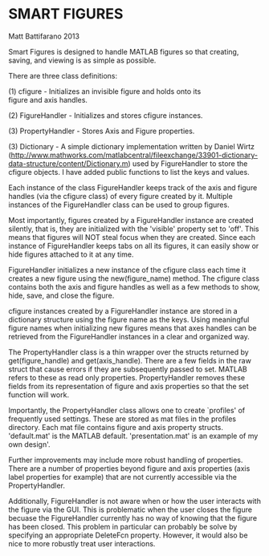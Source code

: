 SMART FIGURES
=============

Matt Battifarano 2013

Smart Figures is designed to handle MATLAB figures so that creating, 
saving, and viewing is as simple as possible.

There are three class definitions:

  (1) cfigure 	      - Initializes an invisible figure and holds onto its  
                        figure and axis handles.

  (2) FigureHandler   - Initializes and stores cfigure instances.

  (3) PropertyHandler - Stores Axis and Figure properties.

  (3) Dictionary  	  - A simple dictionary implementation written by
                        Daniel Wirtz (http://www.mathworks.com/matlabcentral/fileexchange/33901-dictionary-data-structure/content/Dictionary.m)
                        used by FigureHandler to store the cfigure objects.
                        I have added public functions to list the keys and 
                        values.

Each instance of the class FigureHandler keeps track of the axis and figure
handles (via the cfigure class) of every figure created by it. Multiple 
instances of the FigureHandler class can be used to group figures. 

Most importantly, figures created by a FigureHandler instance
are created silently, that is, they are initialized with the 'visible' 
property set to 'off'. This means that figures will NOT steal focus when 
they are created. Since each instance of FigureHandler keeps tabs on all 
its figures, it can easily show or hide figures attached to it at any time.

FigureHandler initializes a new instance of the cfigure class each time it 
creates a new figure using the new(figure_name) method. The cfigure class 
contains both the axis and figure handles as well as a few methods to show, 
hide, save, and close the figure.
  
cfigure instances created by a FigureHandler instance are stored in a 
dictionary structure using the figure name as the keys. Using meaningful 
figure names when initializing new figures means that axes handles can be 
retrieved from the FigureHandler instances in a clear and organized way.

The PropertyHandler class is a thin wrapper over the structs returned by 
get(figure_handle) and get(axis_handle). There are a few fields in the 
raw struct that cause errors if they are subsequently passed to set. 
MATLAB refers to these as read only properties. PropertyHandler removes 
these fields from its representation of figure and axis properties so that 
the set function will work. 

Importantly, the PropertyHandler class allows one to create `profiles' of 
frequently used settings. These are stored as mat files in the profiles 
directory. Each mat file contains figure and axis property structs. 
'default.mat' is the MATLAB default. 'presentation.mat' is an example of my
own design'.

Further improvements may include more robust handling of properties. There 
are a number of properties beyond figure and axis properties (axis label 
properties for example) that are not currently accessible via the 
PropertyHandler.

Additionally, FigureHandler is not aware when or how the user interacts 
with the figure via the GUI. This is problematic when the user closes the 
figure becuase the FigureHandler currently has no way of knowing that the
figure has been closed. This problem in particular can probably be solve by
specifying an appropriate DeleteFcn property. However, it would also be 
nice to more robustly treat user interactions.
